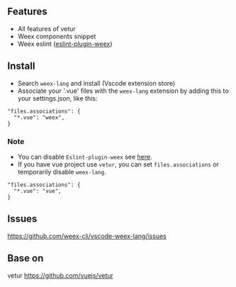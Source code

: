 
## Features

- All features of vetur
- Weex components snippet
- Weex eslint ([eslint-plugin-weex](https://github.com/erha19/eslint-plugin-weex))

## Install

* Search `weex-lang` and install (Vscode extension store)
* Associate your '.vue' files with the `weex-lang` extension by adding this to your settings.json, like this:

```
"files.associations": {
  "*.vue": "weex",
}
```

### Note

* You can disable `Eslint-plugin-weex` see [here](https://github.com/weex-cli/vscode-weex-lang/issues/1).
* If you have vue project use `vetur`, you can set `files.associations` or temporarily disable `weex-lang`.

```
"files.associations": {
  "*.vue": "vue",
}
```

## Issues

https://github.com/weex-cli/vscode-weex-lang/issues

## Base on

vetur https://github.com/vuejs/vetur
